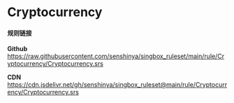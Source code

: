 # Cryptocurrency

#### 规则链接

**Github**
https://raw.githubusercontent.com/senshinya/singbox_ruleset/main/rule/Cryptocurrency/Cryptocurrency.srs

**CDN**
https://cdn.jsdelivr.net/gh/senshinya/singbox_ruleset@main/rule/Cryptocurrency/Cryptocurrency.srs